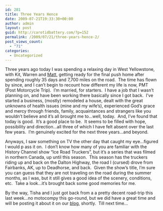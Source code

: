 ```yaml
---
id: 281
title: Three Years Hence
date: 2009-07-21T19:33:30+00:00
author: admin
layout: post
guid: http://carotidbattery.com/?p=152
permalink: /2009/07/21/three-years-hence-2/
post_views_count:
  - "71"
categories:
  - Uncategorized
---
```

 <p>Three years ago today I was spending a relaxing day in West Yellowstone, with Kit, Warren and <a href="http://www.mwmuller.com/">Matt</a>, getting ready for the final push home after spending roughly 35 days and 7,700 miles on the road.  The time has flown by since, and I can’t begin to recount how different my life is now, PMT (Post Motorcycle Trip).  I’m married, for starters.  I have a job that I wasn’t planning on, and have been working there basically since I got back.  I’ve started a business, (mostly) remodeled a house, dealt with the great unknowns of health issues (mine and my wife’s), experienced God’s grace and mercy through friends, family, acquaintances and strangers like you wouldn’t believe and it’s all brought me to…well, today.  And, I’ve found that today is good.  It’s a good place to be.  It seems to be filled with hope, possibility and direction…all three of which I have felt absent over the last few years.  I’m genuinely excited for the next three years…and beyond.</p> <p>Anyways, I saw something on TV the other day that caught my eye…figured I would p ass it on.  I don’t know how many of you are familiar with the History Channel show “Ice Road Truckers”, but it’s a series that was filmed in northern Canada, up until this season.  This season has the truckers riding up and back on the Dalton Highway, the road I (cursed) drove from Fairbanks, AK, up to Deadhorse, and back.  Given the show’s title, I’m sure you can guess that they are not traveling on the road during the summer months, as I was, but it still gives a good idea of the scenery, conditions, etc.  Take a look…it’s brought back some good memories for me. </p> <a href="https://www.history.com/shows/ice-road-truckers/season-3"><alt="Ice Road Truckers"/></a> <p>By the way, Tisha and I just got back from a a pretty decent road-trip this last week…no motocompy this go-round, but we did have a great time and will be posting it about it on our <a href="http://sugarbearandmonkey.com">blog</a>, shortly.  Till next time…</p>

